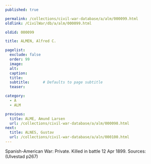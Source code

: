 ```yaml
---
published: true

permalink: /collections/civil-war-database/a/alm/000099.html
oldlink: /CivilWar/db/a/alm/000099.html

oldid: 000099

title: ALMEN, Alfred C.

pagelist:
  exclude: false
  order: 99
  image: 
  alt:
  caption:
  title:
  subtitle:      # Defaults to page subtitle
  teaser:

category: 
  - A 
  - ALM

previous:
  title: ALME, Amund Larsen
  url: /collections/civil-war-database/a/alm/000098.html  
next:
  title: ALNES, Gustav
  url: /collections/civil-war-database/a/aln/000100.html   
---
```

Spanish-American War: Private. Killed in battle 12 Apr 1899. Sources: (Ulvestad p267)